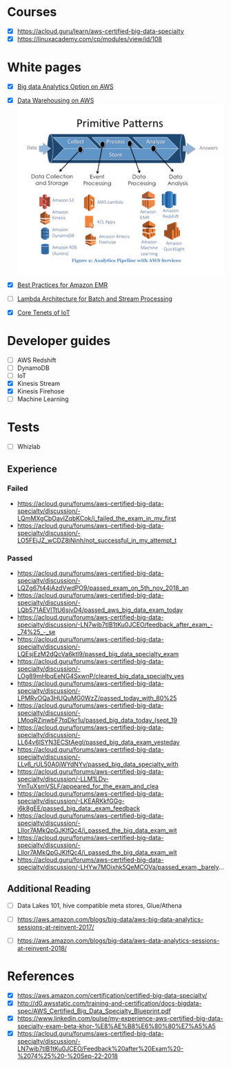 # Courses
- [x] https://acloud.guru/learn/aws-certified-big-data-specialty
- [x] https://linuxacademy.com/cp/modules/view/id/108

# White pages
- [x] [Big data Analytics Option on AWS](https://d1.awsstatic.com/whitepapers/Big_Data_Analytics_Options_on_AWS.pdf)

- [x] [Data Warehousing on AWS](https://d1.awsstatic.com/whitepapers/enterprise-data-warehousing-on-aws.pdf)
![analysis pipeline](images/readme/analysis_pipeline.PNG)

- [x] [Best Practices for Amazon EMR](https://d0.awsstatic.com/whitepapers/aws-amazon-emr-best-practices.pdf)

- [ ] [Lambda Architecture for Batch and Stream Processing](https://d1.awsstatic.com/whitepapers/lambda-architecure-on-for-batch-aws.pdf)

- [x] [Core Tenets of IoT](https://d1.awsstatic.com/whitepapers/core-tenets-of-iot1.pdf)

# Developer guides 
- [ ] AWS Redshift
- [ ] DynamoDB
- [ ] IoT
- [x] Kinesis Stream
- [x] Kinesis Firehose
- [ ] Machine Learning 

# Tests
- [ ] Whizlab

## Experience
### Failed
* https://acloud.guru/forums/aws-certified-big-data-specialty/discussion/-LQmMXgCbOavIZqbKCok/i_failed_the_exam_in_my_first
* https://acloud.guru/forums/aws-certified-big-data-specialty/discussion/-LO5FEjJZ_wCDZ8iNinh/not_successful_in_my_attempt_t

### Passed
* https://acloud.guru/forums/aws-certified-big-data-specialty/discussion/-LQZg67t44iAzdVwdPO9/passed_exam_on_5th_nov_2018_an
* https://acloud.guru/forums/aws-certified-big-data-specialty/discussion/-LQb571AEVITtU6sjvD4/passed_aws_big_data_exam_today
* https://acloud.guru/forums/aws-certified-big-data-specialty/discussion/-LN7wib7tIB1tKu0JCEO/feedback_after_exam_-_74%25_-_se
* https://acloud.guru/forums/aws-certified-big-data-specialty/discussion/-LQEsjEzM2dQcVa6ktl9/passed_big_data_specialty_exam
* https://acloud.guru/forums/aws-certified-big-data-specialty/discussion/-LOg89mHbqEeNG4SxwnP/cleared_big_data_specialty_yes
* https://acloud.guru/forums/aws-certified-big-data-specialty/discussion/-LPMRvOQa3HUQuMG0WzZ/passed_today_with_80%25
* https://acloud.guru/forums/aws-certified-big-data-specialty/discussion/-LMoqRZinwbF7tqDkr1u/passed_big_data_today_(sept_19
* https://acloud.guru/forums/aws-certified-big-data-specialty/discussion/-LL64v6lSYN3ECStAegl/passed_big_data_exam_yesteday
* https://acloud.guru/forums/aws-certified-big-data-specialty/discussion/-LLv6_rUL50A0jWYdNYv/passed_big_data_specialty_with
* https://acloud.guru/forums/aws-certified-big-data-specialty/discussion/-LLM1LDv-YmTuXsmVSLF/appeared_for_the_exam_and_clea
* https://acloud.guru/forums/aws-certified-big-data-specialty/discussion/-LKEARKkfGGg-j6k8gEE/passed_big_data:_exam_feedback
* https://acloud.guru/forums/aws-certified-big-data-specialty/discussion/-LIlor7AMkQpGJKlfQc4/i_passed_the_big_data_exam_wit
* https://acloud.guru/forums/aws-certified-big-data-specialty/discussion/-LIlor7AMkQpGJKlfQc4/i_passed_the_big_data_exam_wit
* https://acloud.guru/forums/aws-certified-big-data-specialty/discussion/-LHYw7MOixhk5QeMCOVa/passed_exam,_barely...

## Additional Reading
- [ ] Data Lakes 101, hive compatible meta stores, Glue/Athena
- [ ] https://aws.amazon.com/blogs/big-data/aws-big-data-analytics-sessions-at-reinvent-2017/
- [ ] https://aws.amazon.com/blogs/big-data/aws-data-analytics-sessions-at-reinvent-2018/


# References
- [x] https://aws.amazon.com/certification/certified-big-data-specialty/
- [x] http://d0.awsstatic.com/training-and-certification/docs-bigdata-spec/AWS_Certified_Big_Data_Specialty_Blueprint.pdf
- [x] https://www.linkedin.com/pulse/my-experience-aws-certified-big-data-specialty-exam-beta-khor-%E8%AE%B8%E6%80%80%E7%A5%A5
- [x] https://acloud.guru/forums/aws-certified-big-data-specialty/discussion/-LN7wib7tIB1tKu0JCEO/Feedback%20after%20Exam%20-%2074%25%20-%20Sep-22-2018
